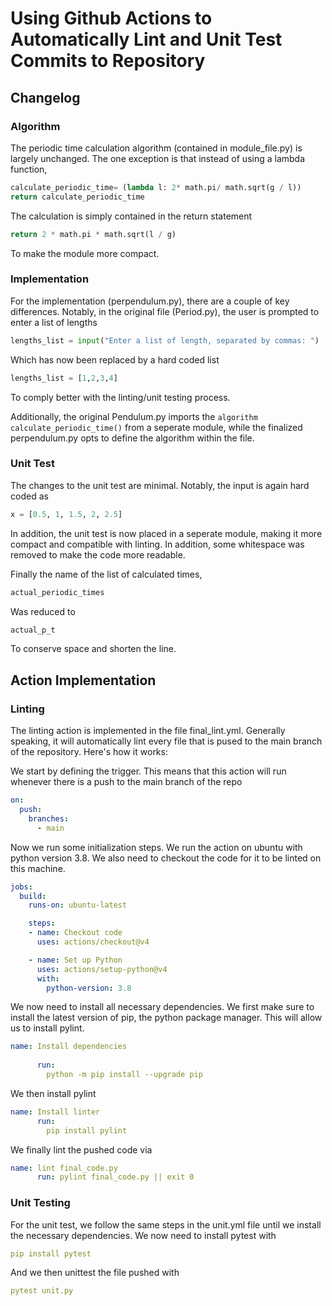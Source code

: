 # Using Github Actions to Automatically Lint and Unit Test Commits to Repository

## Changelog

### Algorithm
The periodic time calculation algorithm (contained in module_file.py) is largely unchanged. The one exception is that instead of using a lambda function,
```Python
calculate_periodic_time= (lambda l: 2* math.pi/ math.sqrt(g / l))
return calculate_periodic_time
```
The calculation is simply contained in the return statement
```Python
return 2 * math.pi * math.sqrt(l / g)
```
To make the module more compact.

### Implementation

For the implementation (perpendulum.py), there are a couple of key differences. Notably, in the original file (Period.py), the user is prompted to enter a list of lengths
```Python
lengths_list = input("Enter a list of length, separated by commas: ")
```
Which has now been replaced by a hard coded list
```Python
lengths_list = [1,2,3,4]
```
To comply better with the linting/unit testing process.

Additionally, the original Pendulum.py imports the `algorithm calculate_periodic_time()` from a seperate module, while the finalized perpendulum.py opts to define the algorithm within the file.

### Unit Test

The changes to the unit test are minimal. Notably, the input is again hard coded as
```Python
x = [0.5, 1, 1.5, 2, 2.5]
```


In addition, the unit test is now placed in a seperate module, making it more compact and compatible with linting. In addition, some whitespace was removed to make the code more readable.

Finally the name of the list of calculated times,
```Python
actual_periodic_times
```
Was reduced to
```Python
actual_p_t
```
To conserve space and shorten the line.

## Action Implementation
### Linting

The linting action is implemented in the file final_lint.yml. Generally speaking, it will automatically lint every file that is pused to the main branch of the repository. Here's how it works:


We start by defining the trigger. This means that this action will run whenever there is a push to the main branch of the repo
``` YAML
on:
  push:
    branches:
      - main
```

Now we run some initialization steps. We run the action on ubuntu with python version 3.8. We also need to checkout the code for it to be linted on this machine.
```YAML
jobs:
  build:
    runs-on: ubuntu-latest

    steps:
    - name: Checkout code
      uses: actions/checkout@v4

    - name: Set up Python
      uses: actions/setup-python@v4
      with:
        python-version: 3.8
```

We now need to install all necessary dependencies. We first make sure to install the latest version of pip, the python package manager. This will allow us to install pylint.
```YAML
name: Install dependencies
      
      run:
        python -m pip install --upgrade pip
```

We then install pylint
```YAML
name: Install linter
      run:
        pip install pylint
```

We finally lint the pushed code via
```YAML
name: lint final_code.py
      run: pylint final_code.py || exit 0
```

### Unit Testing

For the unit test, we follow the same steps in the unit.yml file until we install the necessary dependencies. We now need to install pytest with 
```YAML
pip install pytest
```
And we then unittest the file pushed with
```YAML
pytest unit.py
```
